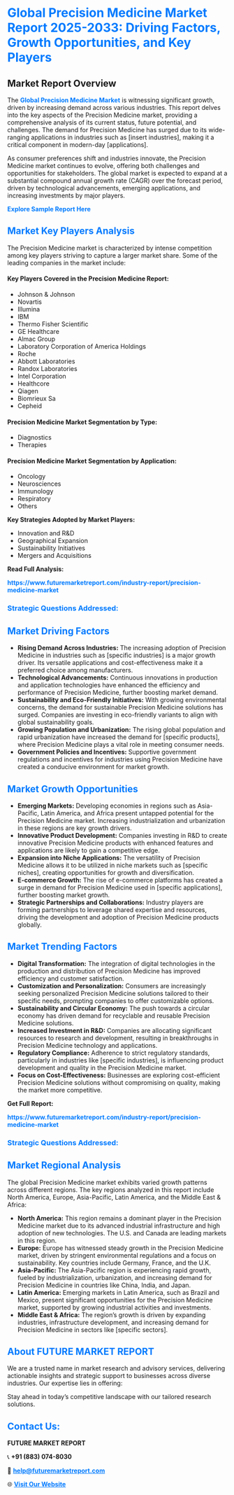 <h1 style="color: #007BFF;">Global Precision Medicine Market Report 2025-2033: Driving Factors, Growth Opportunities, and Key Players</h1>

<section id="overview">
<h2>Market Report Overview</h2>
<p>The <a href="https://www.futuremarketreport.com/industry-report/precision-medicine-market" style="color: #007BFF; text-decoration: none;"><strong>Global Precision Medicine Market</strong></a> is witnessing significant growth, driven by increasing demand across various industries. This report delves into the key aspects of the Precision Medicine market, providing a comprehensive analysis of its current status, future potential, and challenges. The demand for Precision Medicine has surged due to its wide-ranging applications in industries such as [insert industries], making it a critical component in modern-day [applications].</p>
<p>As consumer preferences shift and industries innovate, the Precision Medicine market continues to evolve, offering both challenges and opportunities for stakeholders. The global market is expected to expand at a substantial compound annual growth rate (CAGR) over the forecast period, driven by technological advancements, emerging applications, and increasing investments by major players.</p>
</section>

<section id="overview">
<p><a href="https://www.futuremarketreport.com/request-sample/reportId=80112" style="color: #007BFF; text-decoration: none;"><strong>Explore Sample Report Here</strong></a></p>
</section>

<section id="key-players">
<h2 style="color: #007BFF;">Market Key Players Analysis</h2>
<p>The Precision Medicine market is characterized by intense competition among key players striving to capture a larger market share. Some of the leading companies in the market include:</p>
<h4>Key Players Covered in the Precision Medicine Report:</h4>
<ul><li>Johnson &amp; Johnson</li><li>Novartis</li><li>Illumina</li><li>IBM</li><li>Thermo Fisher Scientific</li><li>GE Healthcare</li><li>Almac Group</li><li>Laboratory Corporation of America Holdings</li><li>Roche</li><li>Abbott Laboratories</li><li>Randox Laboratories</li><li>Intel Corporation</li><li>Healthcore</li><li>Qiagen</li><li>Biomrieux Sa</li><li>Cepheid</li></ul>
<h4>Precision Medicine Market Segmentation by Type:</h4>
<ul><li>Diagnostics</li><li>Therapies</li></ul>

<h4>Precision Medicine Market Segmentation by Application:</h4>
<ul><li>Oncology</li><li>Neurosciences</li><li>Immunology</li><li>Respiratory</li><li>Others</li></ul>
<p><strong>Key Strategies Adopted by Market Players:</strong></p>
<ul>
<li>Innovation and R&D</li>
<li>Geographical Expansion</li>
<li>Sustainability Initiatives</li>
<li>Mergers and Acquisitions</li>
</ul>
</section>

<section>
<p><strong>Read Full Analysis: </strong></p><a href="https://www.futuremarketreport.com/industry-report/precision-medicine-market" style="color: #007BFF; text-decoration: none;"><strong>https://www.futuremarketreport.com/industry-report/precision-medicine-market</strong></a>
<h3 style="color: #007BFF;">Strategic Questions Addressed:</h3>
</section>

<section id="driving-factors">
<h2 style="color: #007BFF;">Market Driving Factors</h2>
<ul>
<li><strong>Rising Demand Across Industries:</strong> The increasing adoption of Precision Medicine in industries such as [specific industries] is a major growth driver. Its versatile applications and cost-effectiveness make it a preferred choice among manufacturers.</li>
<li><strong>Technological Advancements:</strong> Continuous innovations in production and application technologies have enhanced the efficiency and performance of Precision Medicine, further boosting market demand.</li>
<li><strong>Sustainability and Eco-Friendly Initiatives:</strong> With growing environmental concerns, the demand for sustainable Precision Medicine solutions has surged. Companies are investing in eco-friendly variants to align with global sustainability goals.</li>
<li><strong>Growing Population and Urbanization:</strong> The rising global population and rapid urbanization have increased the demand for [specific products], where Precision Medicine plays a vital role in meeting consumer needs.</li>
<li><strong>Government Policies and Incentives:</strong> Supportive government regulations and incentives for industries using Precision Medicine have created a conducive environment for market growth.</li>
</ul>
</section>

<section id="growth-opportunities">
<h2 style="color: #007BFF;">Market Growth Opportunities</h2>
<ul>
<li><strong>Emerging Markets:</strong> Developing economies in regions such as Asia-Pacific, Latin America, and Africa present untapped potential for the Precision Medicine market. Increasing industrialization and urbanization in these regions are key growth drivers.</li>
<li><strong>Innovative Product Development:</strong> Companies investing in R&D to create innovative Precision Medicine products with enhanced features and applications are likely to gain a competitive edge.</li>
<li><strong>Expansion into Niche Applications:</strong> The versatility of Precision Medicine allows it to be utilized in niche markets such as [specific niches], creating opportunities for growth and diversification.</li>
<li><strong>E-commerce Growth:</strong> The rise of e-commerce platforms has created a surge in demand for Precision Medicine used in [specific applications], further boosting market growth.</li>
<li><strong>Strategic Partnerships and Collaborations:</strong> Industry players are forming partnerships to leverage shared expertise and resources, driving the development and adoption of Precision Medicine products globally.</li>
</ul>
</section>

<section id="trending-factors">
<h2 style="color: #007BFF;">Market Trending Factors</h2>
<ul>
<li><strong>Digital Transformation:</strong> The integration of digital technologies in the production and distribution of Precision Medicine has improved efficiency and customer satisfaction.</li>
<li><strong>Customization and Personalization:</strong> Consumers are increasingly seeking personalized Precision Medicine solutions tailored to their specific needs, prompting companies to offer customizable options.</li>
<li><strong>Sustainability and Circular Economy:</strong> The push towards a circular economy has driven demand for recyclable and reusable Precision Medicine solutions.</li>
<li><strong>Increased Investment in R&D:</strong> Companies are allocating significant resources to research and development, resulting in breakthroughs in Precision Medicine technology and applications.</li>
<li><strong>Regulatory Compliance:</strong> Adherence to strict regulatory standards, particularly in industries like [specific industries], is influencing product development and quality in the Precision Medicine market.</li>
<li><strong>Focus on Cost-Effectiveness:</strong> Businesses are exploring cost-efficient Precision Medicine solutions without compromising on quality, making the market more competitive.</li>
</ul>
</section>

<section>
<p><strong>Get Full Report: </strong></p><a href="https://www.futuremarketreport.com/industry-report/precision-medicine-market" style="color: #007BFF; text-decoration: none;"><strong>https://www.futuremarketreport.com/industry-report/precision-medicine-market</strong></a>
<h3 style="color: #007BFF;">Strategic Questions Addressed:</h3>
</section>


<section id="regional-analysis">
<h2 style="color: #007BFF;">Market Regional Analysis</h2>
<p>The global Precision Medicine market exhibits varied growth patterns across different regions. The key regions analyzed in this report include North America, Europe, Asia-Pacific, Latin America, and the Middle East & Africa:</p>
<ul>
<li><strong>North America:</strong> This region remains a dominant player in the Precision Medicine market due to its advanced industrial infrastructure and high adoption of new technologies. The U.S. and Canada are leading markets in this region.</li>
<li><strong>Europe:</strong> Europe has witnessed steady growth in the Precision Medicine market, driven by stringent environmental regulations and a focus on sustainability. Key countries include Germany, France, and the U.K.</li>
<li><strong>Asia-Pacific:</strong> The Asia-Pacific region is experiencing rapid growth, fueled by industrialization, urbanization, and increasing demand for Precision Medicine in countries like China, India, and Japan.</li>
<li><strong>Latin America:</strong> Emerging markets in Latin America, such as Brazil and Mexico, present significant opportunities for the Precision Medicine market, supported by growing industrial activities and investments.</li>
<li><strong>Middle East & Africa:</strong> The region’s growth is driven by expanding industries, infrastructure development, and increasing demand for Precision Medicine in sectors like [specific sectors].</li>
</ul>
</section>

<footer>
<h2 style="color: #007BFF;">About FUTURE MARKET REPORT</h2>
<p>We are a trusted name in market research and advisory services, delivering actionable insights and strategic support to businesses across diverse industries. Our expertise lies in offering:</p>

<p>Stay ahead in today’s competitive landscape with our tailored research solutions.</p>

<h2 style="color: #007BFF;">Contact Us:</h2>
<p><strong>FUTURE MARKET REPORT</strong></p>
<p>📞 <strong>+91 (883) 074-8030</strong></p>
<p>📧 <strong><a href="mailto:help@futuremarketreport.com" style="color: #007BFF;">help@futuremarketreport.com</a></strong></p>
<p>🌐 <strong><a href="https://www.futuremarketreport.com/" style="color: #007BFF;">Visit Our Website</a></strong></p>
</footer>